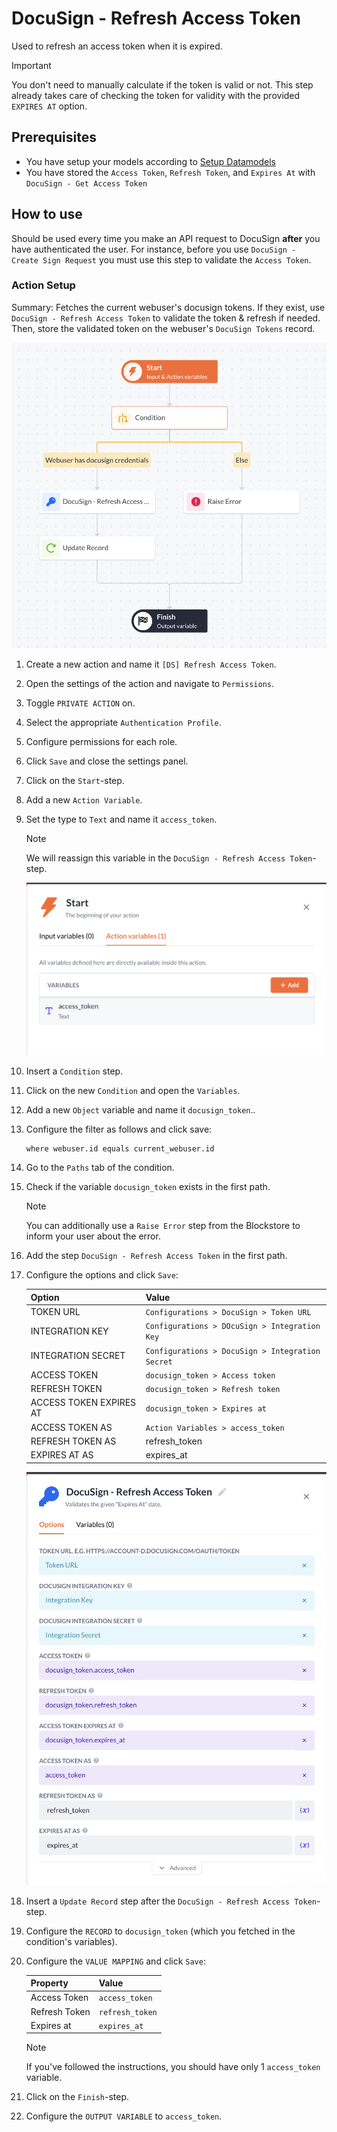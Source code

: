 # DocuSign - Refresh Access Token

Used to refresh an access token when it is expired.

> [!IMPORTANT]
> You don't need to manually calculate if the token is valid or not.
> This step already takes care of checking the token for validity with the provided `EXPIRES AT` option.

## Prerequisites

- You have setup your models according to [Setup Datamodels](../../readme.md)
- You have stored the `Access Token`, `Refresh Token`, and `Expires At` with `DocuSign - Get Access Token`

## How to use

Should be used every time you make an API request to DocuSign **after** you have authenticated the user.
For instance, before you use `DocuSign - Create Sign Request` you must use this step to validate the `Access Token`.

### Action Setup

Summary: Fetches the current webuser's docusign tokens.
If they exist, use `DocuSign - Refresh Access Token` to validate the token & refresh if needed.
Then, store the validated token on the webuser's `DocuSign Tokens` record.

![Action: [DS] Refresh Access Token](../../public/ds_refresh_access_token.jpg)

1. Create a new action and name it `[DS] Refresh Access Token`.

2. Open the settings of the action and navigate to `Permissions`.

3. Toggle `PRIVATE ACTION` on.

4. Select the appropriate `Authentication Profile`.

5. Configure permissions for each role.

6. Click `Save` and close the settings panel.

7. Click on the `Start`-step.

8. Add a new `Action Variable`.

9. Set the type to `Text` and name it `access_token`.

   > [!NOTE]
   > We will reassign this variable in the `DocuSign - Refresh Access Token`-step.

   ![access_token action variable at start](../../public/access_token_action_variable_at_start.jpg)

10. Insert a `Condition` step.

11. Click on the new `Condition` and open the `Variables`.

12. Add a new `Object` variable and name it `docusign_token`..

13. Configure the filter as follows and click save:

    ```text
    where webuser.id equals current_webuser.id
    ```

14. Go to the `Paths` tab of the condition.

15. Check if the variable `docusign_token` exists in the first path.

    > [!NOTE]
    > You can additionally use a `Raise Error` step from the Blockstore to inform your user about the error.

16. Add the step `DocuSign - Refresh Access Token` in the first path.

17. Configure the options and click `Save`:

    | Option                  | Value                                            |
    | ----------------------- | ------------------------------------------------ |
    | TOKEN URL               | `Configurations > DocuSign > Token URL`          |
    | INTEGRATION KEY         | `Configurations > DOcuSign > Integration Key`    |
    | INTEGRATION SECRET      | `Configurations > DocuSign > Integration Secret` |
    | ACCESS TOKEN            | `docusign_token > Access token`                  |
    | REFRESH TOKEN           | `docusign_token > Refresh token`                 |
    | ACCESS TOKEN EXPIRES AT | `docusign_token > Expires at`                    |
    | ACCESS TOKEN AS         | `Action Variables > access_token`                |
    | REFRESH TOKEN AS        | refresh_token                                    |
    | EXPIRES AT AS           | expires_at                                       |

    ![DocuSign - Refresh Access Token configuration](../../public/docusign_refresh_access_token_config.jpg)

18. Insert a `Update Record` step after the `DocuSign - Refresh Access Token`-step.

19. Configure the `RECORD` to `docusign_token` (which you fetched in the condition's variables).

20. Configure the `VALUE MAPPING` and click `Save`:

    | Property      | Value           |
    | ------------- | --------------- |
    | Access Token  | `access_token`  |
    | Refresh Token | `refresh_token` |
    | Expires at    | `expires_at`    |

    > [!NOTE]
    > If you've followed the instructions, you should have only 1 `access_token` variable.

21. Click on the `Finish`-step.

22. Configure the `OUTPUT VARIABLE` to `access_token`.
